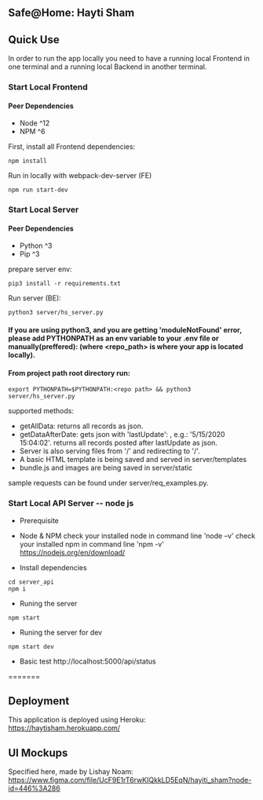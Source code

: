 ## Safe@Home: Hayti Sham

## Quick Use
In order to run the app locally you need to have a running local Frontend in one 
terminal and a running local Backend in another terminal.
### Start Local Frontend
#### Peer Dependencies
- Node ^12
- NPM ^6

First, install all Frontend dependencies:
```
npm install
```

Run in locally with webpack-dev-server (FE)

```
npm run start-dev
```

### Start Local Server
#### Peer Dependencies
 - Python ^3
 - Pip ^3

prepare server env:
```
pip3 install -r requirements.txt
```

Run server (BE):
```
python3 server/hs_server.py
``` 

#### If you are using python3, and you are getting 'moduleNotFound' error, please add PYTHONPATH as an env variable to your .env file or manually(preffered): (where <repo_path> is where your app is located locally).
#### From project path root directory run:
```
export PYTHONPATH=$PYTHONPATH:<repo path> && python3 server/hs_server.py
``` 

supported methods:
* getAllData: returns all records as json.
* getDataAfterDate: gets json with 'lastUpdate': <timestamp>, e.g.: '5/15/2020 15:04:02'. returns all records posted after lastUpdate as json. 
 * Server is also serving files from '/' and redirecting to '/'.
 * A basic HTML template is being saved and served in server/templates
 * bundle.js and images are being saved in server/static
   
sample requests can be found under server/req_examples.py. 

### Start Local API Server -- node js

* Prerequisite
- Node & NPM 
check your installed node in command line 'node –v'
check your installed npm in command line 'npm -v'
https://nodejs.org/en/download/  
* Install dependencies
``` 
cd server_api 
npm i
```
* Runing the server
``` 
npm start
``` 
* Runing the server for dev
``` 
npm start dev
``` 
* Basic test
http://localhost:5000/api/status



=======
## Deployment
This application is deployed using Heroku:
https://haytisham.herokuapp.com/


## UI Mockups
Specified here, made by Lishay Noam:
https://www.figma.com/file/UcF9E1rT6rwKIQkkLD5EqN/hayiti_sham?node-id=446%3A286

